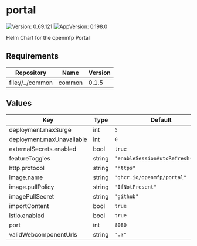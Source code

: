 # portal

![Version: 0.69.121](https://img.shields.io/badge/Version-0.69.121-informational?style=flat-square) ![AppVersion: 0.198.0](https://img.shields.io/badge/AppVersion-0.198.0-informational?style=flat-square)

Helm Chart for the openmfp Portal

## Requirements

| Repository | Name | Version |
|------------|------|---------|
| file://../common | common | 0.1.5 |

## Values

| Key | Type | Default | Description |
|-----|------|---------|-------------|
| deployment.maxSurge | int | `5` |  |
| deployment.maxUnavailable | int | `0` |  |
| externalSecrets.enabled | bool | `true` |  |
| featureToggles | string | `"enableSessionAutoRefresh=true"` |  |
| http.protocol | string | `"https"` |  |
| image.name | string | `"ghcr.io/openmfp/portal"` |  |
| image.pullPolicy | string | `"IfNotPresent"` |  |
| imagePullSecret | string | `"github"` |  |
| importContent | bool | `true` |  |
| istio.enabled | bool | `true` |  |
| port | int | `8080` |  |
| validWebcomponentUrls | string | `".?"` |  |

